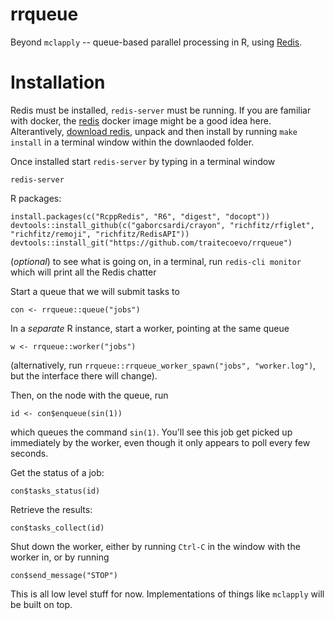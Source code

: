 # rrqueue

Beyond `mclapply` -- queue-based parallel processing in R, using [Redis](http://redis.io).

# Installation

Redis must be installed, `redis-server` must be running.  If you are familiar with docker, the [redis](https://registry.hub.docker.com/_/redis/) docker image might be a good idea here. Alterantively, [download redis](http://redis.io/download), unpack and then install by running `make install` in a terminal window within the downlaoded folder.

Once installed start `redis-server` by typing in a terminal window

```
redis-server
```


R packages:

```
install.packages(c("RcppRedis", "R6", "digest", "docopt"))
devtools::install_github(c("gaborcsardi/crayon", "richfitz/rfiglet", "richfitz/remoji", "richfitz/RedisAPI"))
devtools::install_git("https://github.com/traitecoevo/rrqueue")
```

(*optional*) to see what is going on, in a terminal, run `redis-cli monitor` which will print all the Redis chatter

Start a queue that we will submit tasks to
```
con <- rrqueue::queue("jobs")
```

In a *separate* R instance, start a worker, pointing at the same queue

```
w <- rrqueue::worker("jobs")
```

(alternatively, run `rrqueue::rrqueue_worker_spawn("jobs", "worker.log")`, but the interface there will change).

Then, on the node with the queue, run

```
id <- con$enqueue(sin(1))
```

which queues the command `sin(1)`.  You'll see this job get picked up immediately by the worker, even though it only appears to poll every few seconds.

Get the status of a job:

```
con$tasks_status(id)
```

Retrieve the results:

```
con$tasks_collect(id)
```

Shut down the worker, either by running `Ctrl-C` in the window with the worker in, or by running

```
con$send_message("STOP")
```

This is all low level stuff for now.  Implementations of things like `mclapply` will be built on top.
